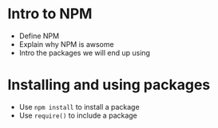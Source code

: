 # Intro to NPM

* Define NPM
* Explain why NPM is awsome
* Intro the packages we will end up using

# Installing and using packages

* Use `npm install` to install a package
* Use `require()` to include a package